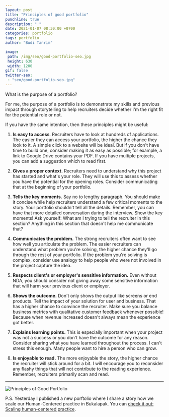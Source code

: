 ```yaml
---
layout: post
title: "Principles of good portfolio"
punchline: true
description: " "
date: 2021-01-07 08:30:00 +0700
categories: portfolio
tags: portfolio
author: "Budi Tanrim"

image:
 path: /img/seo/good-portfolio-seo.jpg
 height: 630
 width: 1200
gif: false
twitter-seo: 
 - "seo/good-portfolio-seo.jpg"
---
```


What is the purpose of a portfolio?

For me, the purpose of a portfolio is to demonstrate my skills and previous impact through storytelling to help recruiters decide whether I'm the right fit for the potential role or not. 

If you have the same intention, then these principles might be useful:

1. **Is easy to access**. Recruiters have to look at hundreds of applications. The easier they can access your portfolio, the higher the chance they look to it. A simple click to a website will be ideal. But if you don't have time to build one, consider making it as easy as possible; for example, a link to Google Drive contains your PDF. If you have multiple projects, you can add a suggestion which to read first.

2. **Gives a proper context.** Recruiters need to understand why this project has started and what's your role. They will use this to assess whether you have the potential for the opening roles. Consider communicating that at the beginning of your portfolio.

3. **Tells the key moments.** Say no to lengthy paragraph. You should make it concise while help recruiters understand a few critical moments to the story. Your portfolio shouldn't tell all the details. Remember, you can have that more detailed conversation during the interview. Show the key moments! Ask yourself: What am I trying to tell the recruiter in this section? Anything in this section that doesn't help me communicate that?

4. **Communicates the problem.** The strong recruiters often want to see how well you articulate the problem. The easier recruiters can understand what problem you're solving, the higher chance they'll go through the rest of your portfolio. If the problem you're solving is complex, consider use analogy to help people who were not involved in the project capture the idea.

5. **Respects client's or employer's sensitive information.** Even without NDA, you should consider not giving away some sensitive information that will harm your previous client or employer.

6. **Shows the outcome.** Don't only shows the output like screens or end products. Tell the impact of your solution for user and business. That has a higher chance to convince the recruiter. Make sure you balance business metrics with qualitative customer feedback whenever possible! Because when revenue increased doesn't always mean the experience got better.

7. **Explains learning points.** This is especially important when your project was not a success or you don't have the outcome for any reason. Consider sharing what you have learned throughout the process. I can't stress this enough. Many people want to hire a person who can grow. 

8. **Is enjoyable to read.** The more enjoyable the story, the higher chance the recruiter will stick around for a bit. I will encourage you to reconsider any flashy things that will not contribute to the reading experience. Remember, recruiters primarily scan and read.

---

<div class="img-wrapper m-b-m">
    <img src="https://buditanrim.co/img/post/2021/01/portfolio-principles.jpg" alt="Principles of Good Portfolio" class="illustration" />
</div>


P.S. Yesterday I published a new porftolio where I share a story how we scale our Human-Centered practice in Bukalapak. You can [check it out: Scaling human-centered practice][link-1].

[link-1]: https://buditanrim.co/bukalapak-human-centered/